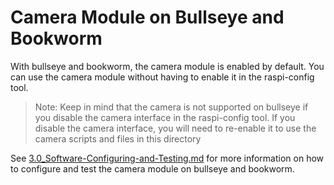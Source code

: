# Camera Module on Bullseye and Bookworm
With bullseye and bookworm, the camera module is enabled by default. You can use the camera module without having to enable it in the raspi-config tool.

>Note:
Keep in mind that the camera is not supported on bullseye if you disable the camera interface in the raspi-config tool.
If you disable the camera interface, you will need to re-enable it to use the camera scripts and files in this directory

See [3.0_Software-Configuring-and-Testing.md](python/record_10_secs/3.0_Software-Configuring-and-Testing.md) for more information on how to configure and test the camera module on bullseye and bookworm.